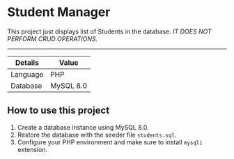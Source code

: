 # Student Manager

This project just displays list of Students in the database. *IT DOES NOT PERFORM CRUD OPERATIONS.*

---
| Details | Value |
| --- | --- |
| Language | PHP |
| Database |  MySQL 8.0 |

## How to use this project

1. Create a database instance using MySQL 8.0.
2. Restore the database with the seeder file ```students.sql```.
3. Configure your PHP environment and make sure to install ```mysqli``` extension.